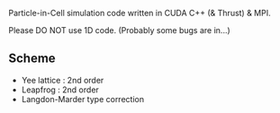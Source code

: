 Particle-in-Cell simulation code written in CUDA C++ (& Thrust) & MPI.

Please DO NOT use 1D code. (Probably some bugs are in...)

## Scheme

- Yee lattice : 2nd order
- Leapfrog : 2nd order
- Langdon-Marder type correction
